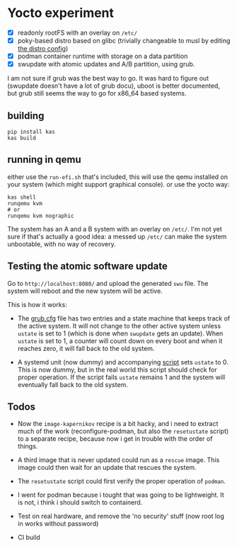 # Yocto experiment

* [x] readonly rootFS with an overlay on `/etc/`
* [x] poky-based distro based on glibc (trivially changeable to musl by editing [the distro config](./meta-kapernikov/conf/distro/kapernikov.conf))
* [x] podman container runtime with storage on a data partition
* [x] swupdate with atomic updates and A/B partition, using grub.

I am not sure if grub was the best way to go. It was hard to figure out (swupdate doesn't have a lot of grub docu), uboot is better documented, but grub still seems the way to go for x86_64 based systems.

## building

```shell
pip install kas
kas build
```

## running in qemu

either use the `run-efi.sh` that's included, this will use the qemu installed on your system (which might support graphical console). or use the yocto way:

```shell
kas shell
runqemu kvm
# or
runqemu kvm nographic 
```

The system has an A and a B system with an overlay on `/etc/`. I'm not yet sure if that's actually a good idea: a messed up `/etc/` can make the system unbootable, with no way of recovery.

## Testing the atomic software update

Go to `http://localhost:8080/` and upload the generated `swu` file. The system will reboot and the new system will be active.

This is how it works:

* The [grub.cfg](./meta-kapernikov/recipes-core/images/image-kapernikov/grub.cfg) file has two entries and a state machine that keeps track of the active system. It will not change to the other active system unless `ustate` is set to 1 (which is done when `swupdate` gets an update). When `ustate` is set to 1, a counter will count down on every boot and when it reaches zero, it will fall back to the old system.

* A systemd unit (now dummy) and accompanying [script](./meta-kapernikov/recipes-core/images/image-kapernikov.bb) sets `ustate` to 0. This is now dummy, but in the real world this script should check for proper operation. If the script fails `ustate` remains 1 and the system will eventually fall back to the old system.

## Todos

* Now the `image-kapernikov` recipe is a bit hacky, and i need to extract much of the work (reconfigure-podman, but also the `resetustate` script) to a separate recipe, because now i get in trouble with the order of things.

* A third image that is never updated could run as a `rescue` image. This image could then wait for an update that rescues the system.

* The `resetustate` script could first verify the proper operation of `podman`.

* I went for podman because i tought that was going to be lightweight. It is not, i think i should switch to containerd.

* Test on real hardware, and remove the 'no security' stuff (now root log in works without password)

* CI build
